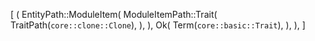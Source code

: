 [
    (
        EntityPath::ModuleItem(
            ModuleItemPath::Trait(
                TraitPath(`core::clone::Clone`),
            ),
        ),
        Ok(
            Term(`core::basic::Trait`),
        ),
    ),
]